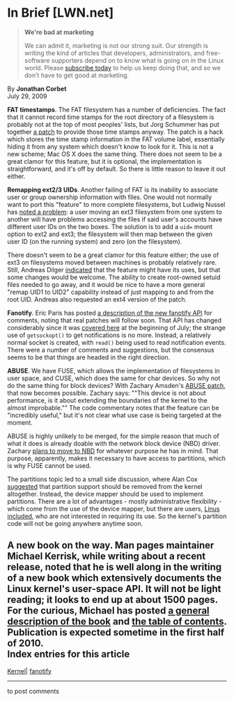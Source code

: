 # In Brief [LWN.net]

> **We're bad at marketing**
> 
> We can admit it, marketing is not our strong suit. Our strength is writing the kind of articles that developers, administrators, and free-software supporters depend on to know what is going on in the Linux world. Please [subscribe today](/Promo/nsn-bad/subscribe) to help us keep doing that, and so we don’t have to get good at marketing. 

By **Jonathan Corbet**  
July 29, 2009 

**FAT timestamps**. The FAT filesystem has a number of deficiencies. The fact that it cannot record time stamps for the root directory of a filesystem is probably not at the top of most peoples' lists, but Jorg Schummer has put together [a patch](http://lwn.net/Articles/343565/) to provide those time stamps anyway. The patch is a hack which stores the time stamp information in the FAT volume label, essentially hiding it from any system which doesn't know to look for it. This is not a new scheme; Mac OS X does the same thing. There does not seem to be a great clamor for this feature, but it is optional, the implementation is straightforward, and it's off by default. So there is little reason to leave it out either. 

**Remapping ext2/3 UIDs**. Another failing of FAT is its inability to associate user or group ownership information with files. One would not normally want to port this "feature" to more complete filesystems, but Ludwig Nussel has [noted a problem](http://lwn.net/Articles/343024/): a user moving an ext3 filesystem from one system to another will have problems accessing the files if said user's accounts have different user IDs on the two boxes. The solution is to add a `uid=` mount option to ext2 and ext3; the filesystem will then map between the given user ID (on the running system) and zero (on the filesystem). 

There doesn't seem to be a great clamor for this feature either; the use of ext3 on filesystems moved between machines is probably relatively rare. Still, Andreas Dilger [indicated](/Articles/344054/) that the feature might have its uses, but that some changes would be welcome. The ability to create root-owned setuid files needed to go away, and it would be nice to have a more general "remap UID1 to UID2" capability instead of just mapping to and from the root UID. Andreas also requested an ext4 version of the patch. 

**Fanotify**. Eric Paris has posted [a description of the new fanotify API](http://lwn.net/Articles/343346/) for comments, noting that real patches will follow soon. That API has changed considerably since it was [covered here](http://lwn.net/Articles/339399/) at the beginning of July; the strange use of `getsockopt()` to get notifications is no more. Instead, a relatively normal socket is created, with `read()` being used to read notification events. There were a number of comments and suggestions, but the consensus seems to be that things are headed in the right direction. 

**ABUSE**. We have FUSE, which allows the implementation of filesystems in user space, and CUSE, which does the same for char devices. So why not do the same thing for block devices? With Zachary Amsden's [ABUSE patch](http://lwn.net/Articles/343514/), that now becomes possible. Zachary says: ""This device is not about performance, is it about extending the boundaries of the kernel to the almost improbable."" The code commentary notes that the feature can be "incredibly useful," but it's not clear what use case is being targeted at the moment. 

ABUSE is highly unlikely to be merged, for the simple reason that much of what it does is already doable with the network block device (NBD) driver. Zachary [plans to move to NBD](/Articles/344067/) for whatever purpose he has in mind. That purpose, apparently, makes it necessary to have access to partitions, which is why FUSE cannot be used. 

The partitions topic led to a small side discussion, where Alan Cox [suggested](/Articles/344068/) that partition support should be removed from the kernel altogether. Instead, the device mapper should be used to implement partitions. There are a lot of advantages - mostly administrative flexibility - which come from the use of the device mapper, but there are users, [Linus included](/Articles/344069/), who are not interested in requiring its use. So the kernel's partition code will not be going anywhere anytime soon. 

**A new book on the way**. Man pages maintainer Michael Kerrisk, while writing about a recent release, noted that he is well along in the writing of a new book which extensively documents the Linux kernel's user-space API. It will not be light reading; it looks to end up at about 1500 pages. For the curious, Michael has posted [a general description of the book](http://blog.man7.org/2009/07/whats-book-about.html) and [the table of contents](http://blog.man7.org/2009/07/64-chapters.html). Publication is expected sometime in the first half of 2010.  
Index entries for this article  
---  
[Kernel](/Kernel/Index)| [fanotify](/Kernel/Index#fanotify)  
  


* * *

to post comments 

